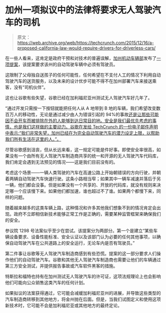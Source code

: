 # 加州一项拟议中的法律将要求无人驾驶汽车的司机

> 原文：<https://web.archive.org/web/https://techcrunch.com/2015/12/16/a-proposed-california-law-would-require-drivers-for-driverless-cars/>

在一些人看来，这肯定是政府干预和对技术的普遍误解，[加州机动车辆部](https://web.archive.org/web/20220525045755/https://www.dmv.ca.gov/portal/wcm/connect/dbcf0f21-4085-47a1-889f-3b8a64eaa1ff/AVRegulationsSummary.pdf?MOD=AJPERES)发布了[一项提案](https://web.archive.org/web/20220525045755/https://www.dmv.ca.gov/portal/wcm/connect/dbcf0f21-4085-47a1-889f-3b8a64eaa1ff/AVRegulationsSummary.pdf?MOD=AJPERES)，该提案要求该州的自动驾驶车辆中必须有驾驶员。

这限制了父母独自送孩子的任何可能性，任何希望在不支付人工的情况下利用自动驾驶汽车的送货服务，以及未来的设计优步可能不得不在加州部署汽车来接送乘客，没有“司机伙伴”。

这也让谷歌有些失望，谷歌已经在加利福尼亚州测试无人驾驶汽车好几年了。

“通过开发只需按一下按钮就能把任何人从 A 地带到 B 地的车辆，我们希望改变数百万人的移动性，无论是通过减少由人为错误引起的 94%的事故[还是让那些可能因不会开车而被排除在外的人能够到达日常目的地。安全是我们最优先考虑的事情，也是我们这样做的主要动力。谷歌在发给 TechCrunch 的一份电子邮件声明中表示:“我们非常失望，加州已经在为完全自动驾驶汽车的潜力设定上限，以帮助我们所有生活在这里的人。”。](https://web.archive.org/web/20220525045755/http://www-nrd.nhtsa.dot.gov/pubs/812115.pdf)

尽管谷歌感到沮丧，但从长远来看，这一规定可能是件好事。即使安全率很高，如果没有一个由所有无人驾驶汽车制造商共享的统一和开源的无人驾驶汽车代码库，我们肯定会遇到无法预见的情况——这是我们目前没有的。

考虑这个场景——一辆人类驾驶的汽车在高速公路上开始朝错误的方向行驶，并朝着两辆自动驾驶汽车快速行驶。这条小路相当窄；如果其中一辆车减速并落后于另一辆，他们都会没事。但是如果没有一个共享的、开放的代码库，就没有规则来决定哪一个应该慢下来。如果他们都加速，谁也超过不了谁。如果两个都慢下来，同样的问题。

随着越来越多的这类车辆上路，这种情况和许多其他我们想象不到的情况肯定会出现。政府不立即相信新技术能够正常工作是正确的，需要某种监管框架来确保我们的安全。

参议院 1298 号法案似乎至少在尝试。该提案分为两部分。第一个是建立“某些车辆设备要求、设备性能标准、安全认证以及该部门认为必要的任何其他事项，以确保自动驾驶汽车在公共道路上的安全运行，无论车内是否有驾驶员。”

第二件事让谷歌等无人驾驶汽车制造商感到有些恐慌。提案的这一部分要求人们操作他们的自动驾驶汽车。谷歌和其他无人驾驶汽车制造商也需要让他们的车辆通过第三方安全测试，并提供报告事故或汽车软件黑客的措施。

特斯拉和福特也持有在加州测试无人驾驶汽车的许可证，这项法规理论上也会影响他们可能向公众销售这类汽车的任何计划。

如果拟议的法案获得通过，它可能会减缓加利福尼亚州的进展，并导致这些类型的汽车制造商转移到其他地方，将金州抛在后面。但是，当我们试图定义和使用这项新技术时，它可能不会是加利福尼亚或其他地方的最终定论。